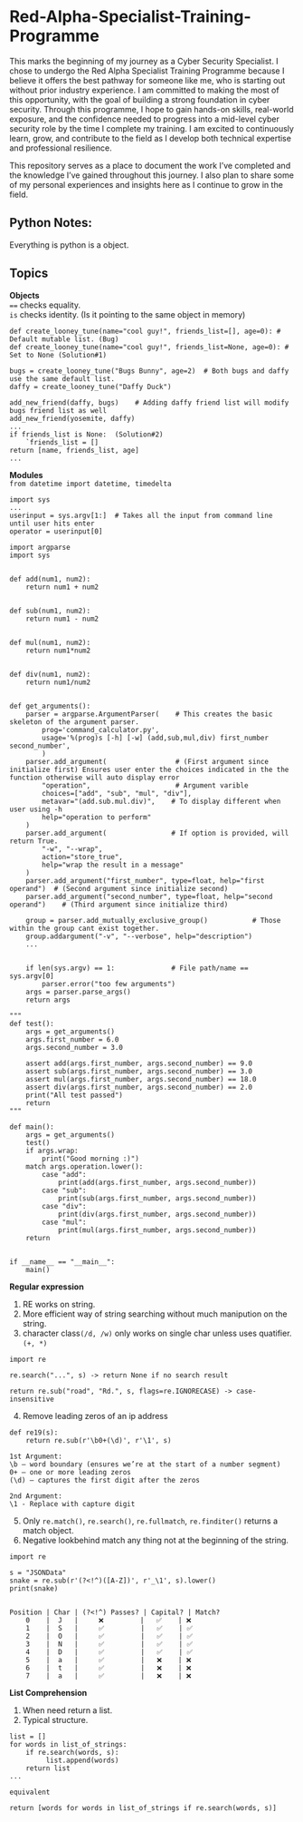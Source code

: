 # Red-Alpha-Specialist-Training-Programme

This marks the beginning of my journey as a Cyber Security Specialist. I chose to undergo the Red Alpha Specialist Training Programme because I believe it offers the best pathway for someone like me, who is starting out without prior industry experience. I am committed to making the most of this opportunity, with the goal of building a strong foundation in cyber security. Through this programme, I hope to gain hands-on skills, real-world exposure, and the confidence needed to progress into a mid-level cyber security role by the time I complete my training. I am excited to continuously learn, grow, and contribute to the field as I develop both technical expertise and professional resilience.

This repository serves as a place to document the work I’ve completed and the knowledge I’ve gained throughout this journey. I also plan to share some of my personal experiences and insights here as I continue to grow in the field.

## Python Notes:  
Everything is python is a object.  
## Topics
**Objects**  
`==` checks equality.    
`is` checks identity. (Is it pointing to the same object in memory)
```
def create_looney_tune(name="cool guy!", friends_list=[], age=0): # Default mutable list. (Bug)
def create_looney_tune(name="cool guy!", friends_list=None, age=0): # Set to None (Solution#1)

bugs = create_looney_tune("Bugs Bunny", age=2)  # Both bugs and daffy use the same default list.  
daffy = create_looney_tune("Daffy Duck")

add_new_friend(daffy, bugs)    # Adding daffy friend list will modify bugs friend list as well  
add_new_friend(yosemite, daffy)
...
if friends_list is None:  (Solution#2)
    `friends_list = []  
return [name, friends_list, age]
...  
```
**Modules**  
`from datetime import datetime, timedelta`
```
import sys
...
userinput = sys.argv[1:]  # Takes all the input from command line until user hits enter
operator = userinput[0]
```
```
import argparse
import sys


def add(num1, num2):
    return num1 + num2


def sub(num1, num2):
    return num1 - num2


def mul(num1, num2):
    return num1*num2


def div(num1, num2):
    return num1/num2


def get_arguments():
    parser = argparse.ArgumentParser(    # This creates the basic skeleton of the argument parser.
        prog='command_calculator.py',
        usage='%(prog)s [-h] [-w] (add,sub,mul,div) first_number second_number',
        )    
    parser.add_argument(                 # (First argument since initialize first) Ensures user enter the choices indicated in the the function otherwise will auto display error
        "operation",                     # Argument varible
        choices=["add", "sub", "mul", "div"],
        metavar="(add.sub.mul.div)",    # To display different when user using -h
        help="operation to perform"
    )
    parser.add_argument(                # If option is provided, will return True.
        "-w", "--wrap",
        action="store_true",
        help="wrap the result in a message"
    )
    parser.add_argument("first_number", type=float, help="first operand")  # (Second argument since initialize second)
    parser.add_argument("second_number", type=float, help="second operand")    # (Third argument since initialize third)

    group = parser.add_mutually_exclusive_group()           # Those within the group cant exist together.
    group.addargument("-v", "--verbose", help="description")       
    ...
    

    if len(sys.argv) == 1:              # File path/name == sys.argv[0]
        parser.error("too few arguments")
    args = parser.parse_args()
    return args

"""
def test():
    args = get_arguments()
    args.first_number = 6.0
    args.second_number = 3.0

    assert add(args.first_number, args.second_number) == 9.0
    assert sub(args.first_number, args.second_number) == 3.0
    assert mul(args.first_number, args.second_number) == 18.0
    assert div(args.first_number, args.second_number) == 2.0
    print("All test passed")
    return
"""

def main():
    args = get_arguments()
    test()
    if args.wrap:
        print("Good morning :)")
    match args.operation.lower():
        case "add":
            print(add(args.first_number, args.second_number))
        case "sub":
            print(sub(args.first_number, args.second_number))
        case "div":
            print(div(args.first_number, args.second_number))
        case "mul":
            print(mul(args.first_number, args.second_number))
    return


if __name__ == "__main__":
    main()
```
**Regular expression**

1. RE works on string.  
2. More efficient way of string searching without much manipution on the string.  
3. character class`(/d, /w)` only works on single char unless uses quatifier.`(+, *)`
```
import re

re.search("...", s) -> return None if no search result
```

```
return re.sub("road", "Rd.", s, flags=re.IGNORECASE) -> case-insensitive
```
4. Remove leading zeros of an ip address
```
def re19(s):
    return re.sub(r'\b0+(\d)', r'\1', s)

1st Argument:
\b — word boundary (ensures we’re at the start of a number segment)
0+ — one or more leading zeros
(\d) — captures the first digit after the zeros

2nd Argument:
\1 - Replace with capture digit
```
5. Only `re.match()`, `re.search()`, `re.fullmatch`, `re.finditer()` returns a match object.
6. Negative lookbehind match any thing not at the beginning of the string.
```
import re

s = "JSONData"
snake = re.sub(r'(?<!^)([A-Z])', r'_\1', s).lower()
print(snake)


Position | Char | (?<!^) Passes? | Capital? | Match?
    0    |  J   |     ❌         |   ✅    | ❌
    1    |  S   |     ✅         |   ✅    | ✅
    2    |  O   |     ✅         |   ✅    | ✅
    3    |  N   |     ✅         |   ✅    | ✅
    4    |  D   |     ✅         |   ✅    | ✅
    5    |  a   |     ✅         |   ❌    | ❌
    6    |  t   |     ✅         |   ❌    | ❌
    7    |  a   |     ✅         |   ❌    | ❌

```

**List Comprehension**
1. When need return a list.
2. Typical structure. 
```
list = []
for words in list_of_strings:
    if re.search(words, s):
         list.append(words)
    return list
...

equivalent

return [words for words in list_of_strings if re.search(words, s)]
```
